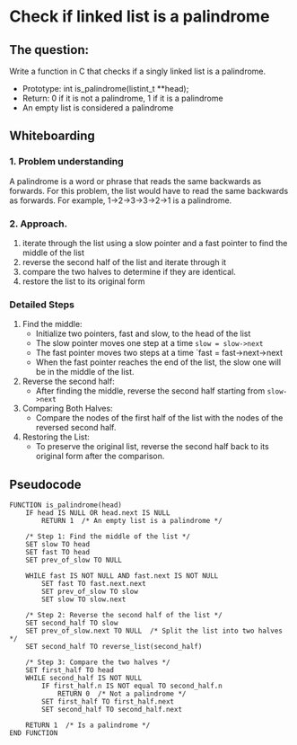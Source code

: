 # Check if linked list is a palindrome
## The question:
Write a function in C that checks if a singly linked list is a palindrome.

- Prototype: int is_palindrome(listint_t **head);
- Return: 0 if it is not a palindrome, 1 if it is a palindrome
- An empty list is considered a palindrome

## Whiteboarding
### 1. Problem understanding
A palindrome is a word or phrase that reads the same backwards as forwards.
For this problem, the list would have to read the same backwards as forwards.
For example, 1->2->3->3->2->1 is a palindrome.

### 2. Approach.
1. iterate through the list using a slow pointer and a fast pointer to find the middle of the list
2. reverse the second half of the list and iterate through it
3. compare the two halves to determine if they are identical.
4. restore the list to its original form

### Detailed Steps
1. Find the middle:
	- Initialize two pointers, fast and slow, to the head of the list
	- The slow pointer moves one step at a time `slow = slow->next`
	- The fast pointer moves two steps at a time `fast = fast->next->next
	- When the fast pointer reaches the end of the list, the slow one will be in the middle of the list.
2. Reverse the second half:
	- After finding the middle, reverse the second half starting from `slow->next`
3. Comparing Both Halves:
	- Compare the nodes of the first half of the list with the nodes of the reversed second half.
4. Restoring the List:
	- To preserve the original list, reverse the second half back to its original form after the comparison.

## Pseudocode

```pseudocode
FUNCTION is_palindrome(head)
    IF head IS NULL OR head.next IS NULL
        RETURN 1  /* An empty list is a palindrome */

    /* Step 1: Find the middle of the list */
    SET slow TO head
    SET fast TO head
    SET prev_of_slow TO NULL

    WHILE fast IS NOT NULL AND fast.next IS NOT NULL
        SET fast TO fast.next.next
        SET prev_of_slow TO slow
        SET slow TO slow.next

    /* Step 2: Reverse the second half of the list */
    SET second_half TO slow
    SET prev_of_slow.next TO NULL  /* Split the list into two halves */
    SET second_half TO reverse_list(second_half)

    /* Step 3: Compare the two halves */
    SET first_half TO head
    WHILE second_half IS NOT NULL
        IF first_half.n IS NOT equal TO second_half.n
            RETURN 0  /* Not a palindrome */
        SET first_half TO first_half.next
        SET second_half TO second_half.next

    RETURN 1  /* Is a palindrome */
END FUNCTION
```
